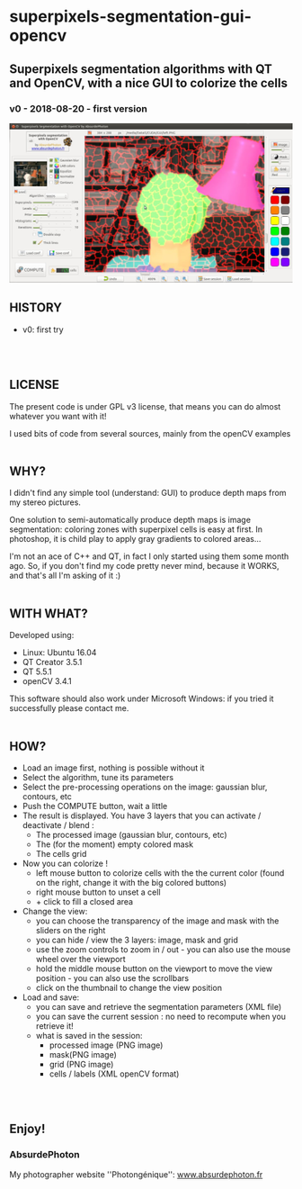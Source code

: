 # superpixels-segmentation-gui-opencv
## Superpixels segmentation algorithms with QT and OpenCV, with a nice GUI to colorize the cells
### v0 - 2018-08-20 - first version

![Screenshot](screenshot.jpg)
<br/>

## HISTORY

* v0: first try
<br/>
<br/>

## LICENSE

The present code is under GPL v3 license, that means you can do almost whatever you want
with it!

I used bits of code from several sources, mainly from the openCV examples
<br/>
<br/>

## WHY?

I didn't find any simple tool (understand: GUI) to produce depth maps from my stereo pictures.

One solution to semi-automatically produce depth maps is image segmentation: coloring zones with superpixel cells is easy at first. In photoshop, it is child play to apply gray gradients to colored areas...

I'm not an ace of C++ and QT, in fact I only started using them some month ago. So, if you don't find my code pretty never mind, because it WORKS, and that's all I'm asking of it :)
<br/>
<br/>

## WITH WHAT?

Developed using:
* Linux: Ubuntu	16.04
* QT Creator 3.5.1
* QT 5.5.1
* openCV 3.4.1

This software should also work under Microsoft Windows: if you tried it successfully please contact me.
<br/>
<br/>

## HOW?

* Load an image first, nothing is possible without it
* Select the algorithm, tune its parameters
* Select the pre-processing operations on the image: gaussian blur, contours, etc
* Push the COMPUTE button, wait a little
* The result is displayed. You have 3 layers that you can activate / deactivate / blend :
  * The processed image (gaussian blur, contours, etc)
  * The (for the moment) empty colored mask
  * The cells grid
* Now you can colorize !
  * left mouse button to colorize cells with the the current color (found on the right, change it with the big colored buttons)
  * right mouse button to unset a cell
  * <ALT> + click to fill a closed area
* Change the view:
  * you can choose the transparency of the image and mask with the sliders on the right
  * you can hide / view the 3 layers: image, mask and grid
  * use the zoom controls to zoom in / out - you can also use the mouse wheel over the viewport
  * hold the middle mouse button on the viewport to move the view position - you can also use the scrollbars
  * click on the thumbnail to change the view position
* Load and save:
  * you can save and retrieve the segmentation parameters (XML file)
  * you can save the current session : no need to recompute when you retrieve it!
  * what is saved in the session:
    * processed image (PNG image)
    * mask(PNG image)
    * grid (PNG image)
    * cells / labels (XML openCV format) 
<br/>
<br/>

## Enjoy!

### AbsurdePhoton
My photographer website ''Photongénique'': www.absurdephoton.fr
